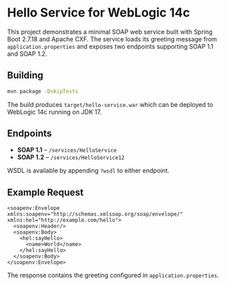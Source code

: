 # Hello Service for WebLogic 14c

This project demonstrates a minimal SOAP web service built with Spring Boot 2.7.18 and Apache CXF. The service loads its greeting message from `application.properties` and exposes two endpoints supporting SOAP 1.1 and SOAP 1.2.

## Building

```bash
mvn package -DskipTests
```

The build produces `target/hello-service.war` which can be deployed to WebLogic 14c running on JDK 17.

## Endpoints

* **SOAP 1.1** – `/services/HelloService`
* **SOAP 1.2** – `/services/HelloService12`

WSDL is available by appending `?wsdl` to either endpoint.

## Example Request

```
<soapenv:Envelope xmlns:soapenv="http://schemas.xmlsoap.org/soap/envelope/" xmlns:hel="http://example.com/hello">
  <soapenv:Header/>
  <soapenv:Body>
    <hel:sayHello>
      <name>World</name>
    </hel:sayHello>
  </soapenv:Body>
</soapenv:Envelope>
```

The response contains the greeting configured in `application.properties`.
